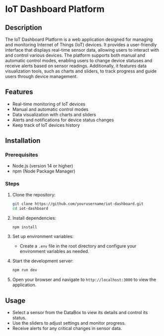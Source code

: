 # IoT Dashboard Platform

## Description
The IoT Dashboard Platform is a web application designed for managing and monitoring Internet of Things (IoT) devices. It provides a user-friendly interface that displays real-time sensor data, allowing users to interact with and control various devices. The platform supports both manual and automatic control modes, enabling users to change device statuses and receive alerts based on sensor readings. Additionally, it features data visualization tools, such as charts and sliders, to track progress and guide users through device management.

## Features
- Real-time monitoring of IoT devices
- Manual and automatic control modes
- Data visualization with charts and sliders
- Alerts and notifications for device status changes
- Keep track of IoT devices history

## Installation

### Prerequisites
- Node.js (version 14 or higher)
- npm (Node Package Manager)

### Steps
1. Clone the repository:
   ```bash
   git clone https://github.com/yourusername/iot-dashboard.git
   cd iot-dashboard
   ```

2. Install dependencies:
   ```bash
   npm install
   ```

3. Set up environment variables:
   - Create a `.env` file in the root directory and configure your environment variables as needed.

4. Start the development server:
   ```bash
   npm run dev
   ```

5. Open your browser and navigate to `http://localhost:3000` to view the application.

## Usage
- Select a sensor from the DataBox to view its details and control its status.
- Use the sliders to adjust settings and monitor progress.
- Receive alerts for any critical changes in sensor data.
